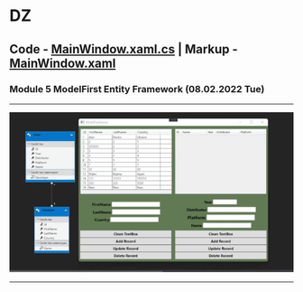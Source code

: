 # DZ
## Code - [MainWindow.xaml.cs](https://github.com/dankozz1t/ADO.NET_Study/blob/main/DZ_06_ModelFirstGames/MainWindow.xaml.cs "Code") | Markup  - [MainWindow.xaml](https://github.com/dankozz1t/ADO.NET_Study/blob/main/DZ_06_ModelFirstGames/MainWindow.xaml "Markup")
### Module 5 ModelFirst Entity Framework (08.02.2022 Tue)
---
![Demonstration](https://github.com/dankozz1t/ADO.NET_Study/blob/main/DZ_06_ModelFirstGames/Demonstration.gif)

---
